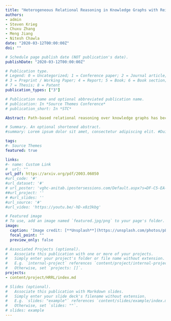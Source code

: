 ```yaml
---
title: "Heterogeneous Relational Reasoning in Knowledge Graphs with Reinforcement Learning"
authors:
- admin
- Steven Krieg
- Chuxu Zhang
- Meng Jiang
- Nitesh Chawla
date: "2020-03-12T00:00:00Z"
doi: ""

# Schedule page publish date (NOT publication's date).
publishDate: "2020-03-12T00:00:00Z"

# Publication type.
# Legend: 0 = Uncategorized; 1 = Conference paper; 2 = Journal article;
# 3 = Preprint / Working Paper; 4 = Report; 5 = Book; 6 = Book section;
# 7 = Thesis; 8 = Patent
publication_types: ["3"]

# Publication name and optional abbreviated publication name.
# publication: In *Source Themes Conference*
# publication_short: In *STC*

Abstract: Path-based relational reasoning over knowledge graphs has become increasingly popular due to a variety of down- stream applications such as question answering in dialogue sys- tems, fact prediction, and recommender systems. In recent years, reinforcement learning (RL) has provided solutions that are more interpretable and explainable than other deep learn- ing models. However, these solutions still face several chal- lenges, including large action space for the RL agent and ac- curate representation of entity neighborhood structure. We address these problems by introducing a type-enhanced RL agent that uses the local neighborhood information for efficient path-based reasoning over knowledge graphs. Our solution uses graph neural network (GNN) for encoding the neighborhood information and utilizes entity types to prune the action space. Experiments on real-world dataset show that our method out- performs state-of-the-art RL methods and discovers more novel paths during the training procedure.

# Summary. An optional shortened abstract.
#summary: Lorem ipsum dolor sit amet, consectetur adipiscing elit. #Duis posuere tellus ac convallis placerat. Proin tincidunt magna #sed ex sollicitudin condimentum.

tags:
#- Source Themes
featured: true

links:
#- name: Custom Link
#  url: ""
url_pdf: https://arxiv.org/pdf/2003.06050
#url_code: '#'
#url_dataset: '#'
# url_poster: 'vghc-anitab.ipostersessions.com/Default.aspx?s=DF-C5-EA-16-A5-94-A8-9B-DA-B4-1B-F2-1A-A9-E2-C1'
##url_project: ''
# #url_slides: ''
#url_source: '#'
#url_video: 'https://youtu.be/-hD-x8z3kbg'

# Featured image
# To use, add an image named `featured.jpg/png` to your page's folder. 
image:
  caption: 'Image credit: [**Unsplash**](https://unsplash.com/photos/pLCdAaMFLTE)'
  focal_point: ""
  preview_only: false

# Associated Projects (optional).
#   Associate this publication with one or more of your projects.
#   Simply enter your project's folder or file name without extension.
#   E.g. `internal-project` references `content/project/internal-project/index.md`.
#   Otherwise, set `projects: []`.
projects:
- content/project/HRRL/index.md

# Slides (optional).
#   Associate this publication with Markdown slides.
#   Simply enter your slide deck's filename without extension.
#   E.g. `slides: "example"` references `content/slides/example/index.md`.
#   Otherwise, set `slides: ""`.
# slides: example
---
```





